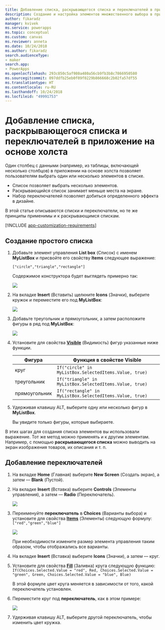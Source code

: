 ```yaml
---
title: Добавление списка, раскрывающегося списка и переключателей в приложение на основе холста | Документация Майкрософт
description: Создание и настройка элементов множественного выбора в приложении на основе холста в PowerApps
author: fikaradz
manager: kvivek
ms.service: powerapps
ms.topic: conceptual
ms.custom: canvas
ms.reviewer: anneta
ms.date: 10/24/2018
ms.author: fikaradz
search.audienceType:
- maker
search.app:
- PowerApps
ms.openlocfilehash: 293c850c5af980a480a56cb9fb3b8c7866950580
ms.sourcegitcommit: 097ddfb25eb0f09f0229b866668c2b02fa57df55
ms.translationtype: HT
ms.contentlocale: ru-RU
ms.lasthandoff: 10/24/2018
ms.locfileid: "49991753"
---
```

# <a name="add-a-list-box-a-drop-down-list-or-radio-buttons-to-a-canvas-app"></a>Добавление списка, раскрывающегося списка и переключателей в приложение на основе холста

Один столбец с данными (например, из таблицы, включающей несколько столбцов) в приложении на основе холста позволяет пользователям выбрать один или несколько элементов в списке.

- Список позволяет выбрать несколько элементов.
- Раскрывающийся список занимает меньше места на экране.
- Набор переключателей позволяет добиться определенного эффекта в дизайне.

В этой статье описываются списки и переключатели, но те же принципы применимы и к раскрывающимся спискам.

[!INCLUDE [app-customization-requirements](../../includes/app-customization-requirements.md)]

## <a name="create-a-simple-list"></a>Создание простого списка

1. Добавьте элемент управления **List box** (Список) с именем **MyListBox** и присвойте его свойству **Items** следующее выражение:

    ```["circle","triangle","rectangle"]```  <br/>

    Содержимое конструктора будет выглядеть примерно так:

    ![][4]

4. На вкладке **Insert** (Вставить) щелкните **Icons** (Значки), выберите кружок и переместите его под **MyListBox**:

    ![][5]  

5. Добавьте треугольник и прямоугольник, а затем расположите фигуры в ряд под **MyListBox**:

    ![][6]  

6. Установите для свойства **[Visible](controls/properties-core.md)** (Видимость) фигур указанные ниже функции.  

   | Фигура | Функция в свойстве Visible |
   | --- | --- |
   | круг |```If("circle" in MyListBox.SelectedItems.Value, true)``` |
   | треугольник |```If("triangle" in MyListBox.SelectedItems.Value, true)``` |
   | прямоугольник |```If("rectangle" in MyListBox.SelectedItems.Value, true)``` |

7. Удерживая клавишу ALT, выберите одну или несколько фигур в **MyListBox**.

    Вы увидите только фигуры, которые выбираете.

В этих шагах для создания списка элементов вы использовали выражение. Тот же метод можно применять и к другим элементам. Например, с помощью **раскрывающегося списка** можно выводить на экран изображения товаров, их описания и т. п.

## <a name="add-radio-buttons"></a>Добавление переключателей
1. На вкладке **Home** (Главная) выберите **New Screen** (Создать экран), а затем — **Blank** (Пустой).

2. На вкладке **Insert** (Вставка) выберите **Controls** (Элементы управления), а затем — **Radio** (Переключатель).

    ![][10]  

3. Переименуйте **переключатель** в **Choices** (Варианты выбора) и установите для свойства **[Items](controls/properties-core.md)** (Элементы) следующую формулу:  
   ```["red","green","blue"]```  <br/>

    ![][12]  

    При необходимости измените размер элемента управления таким образом, чтобы отображались все варианты.

4. На вкладке **Insert** (Вставка) выберите **Icons** (Значки), а затем — круг.

5. Установите для свойства **[Fill](controls/properties-color-border.md)** (Заливка) круга следующую функцию:  
   ```If(Choices.Selected.Value = "red", Red, Choices.Selected.Value = "green", Green, Choices.Selected.Value = "blue", Blue)```  

    В этой формуле цвет круга меняется в зависимости от того, какой переключатель установлен.

6. Переместите круг под **переключатель**, как в этом примере:

    ![][14]  

7. Удерживая клавишу ALT, выберите другой переключатель, чтобы изменить цвет кружка.

[1]: ./media/add-list-box-drop-down-list-radio-button/preview.png
[2]: ./media/add-list-box-drop-down-list-radio-button/listbox.png
[3]: ./media/add-list-box-drop-down-list-radio-button/renamelistbox.png
[4]: ./media/add-list-box-drop-down-list-radio-button/itemslistbox.png
[5]: ./media/add-list-box-drop-down-list-radio-button/circle.png
[6]: ./media/add-list-box-drop-down-list-radio-button/allshapes.png
[10]: ./media/add-list-box-drop-down-list-radio-button/radiobutton.png
[12]: ./media/add-list-box-drop-down-list-radio-button/itemsradio.png
[14]: ./media/add-list-box-drop-down-list-radio-button/radiocircle.png
[15]: ./media/add-list-box-drop-down-list-radio-button/dropdown.png
